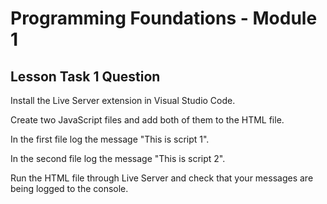 # Programming Foundations - Module 1

## Lesson Task 1 Question

Install the Live Server extension in Visual Studio Code.

Create two JavaScript files and add both of them to the HTML file.

In the first file log the message "This is script 1". 

In the second file log the message "This is script 2".

Run the HTML file through Live Server and check that your messages are being logged to the console.
